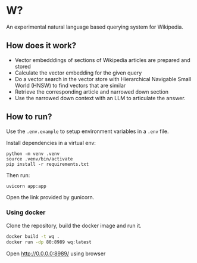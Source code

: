 # W?

An experimental natural language based querying system for Wikipedia.


## How does it work?

* Vector embedddings of sections of Wikipedia articles are prepared and stored
* Calculate the vector embedding for the given query
* Do a vector search in the vector store with Hierarchical Navigable Small World (HNSW) to find vectors that are similar
* Retrieve the corresponding article and narrowed down section
* Use the narrowed down context with an LLM to articulate the answer.

## How to run?

Use the `.env.example` to setup environment variables in a `.env` file.

Install dependencies in a virtual env:

```
python -m venv .venv
source .venv/bin/activate
pip install -r requirements.txt
```

Then run:

```
uvicorn app:app
```

Open the link provided by gunicorn.

### Using docker

Clone the repository, build the docker image and run it.

```bash
docker build -t wq .
docker run -dp 80:8989 wq:latest
```

Open http://0.0.0.0:8989/ using browser

